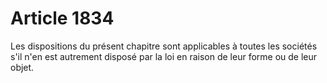 # Article 1834

Les dispositions du présent chapitre sont applicables à toutes les sociétés s'il n'en est autrement disposé par la loi en raison de leur forme ou de leur objet.